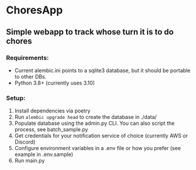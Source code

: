 # ChoresApp

## Simple webapp to track whose turn it is to do chores

### Requirements:

- Current alembic.ini points to a sqlite3 database, but it should be portable to other DBs.
- Python 3.8+ (currently uses 3.10)

### Setup:

1. Install dependencies via poetry
1. Run `alembic upgrade head` to create the database in ./data/
1. Populate database using the admin.py CLI. You can also script the process, see batch_sample.py
1. Get credentials for your notification service of choice (currently AWS or Discord)
1. Configure environment variables in a .env file or how you prefer (see example in .env.sample)
1. Run main.py
